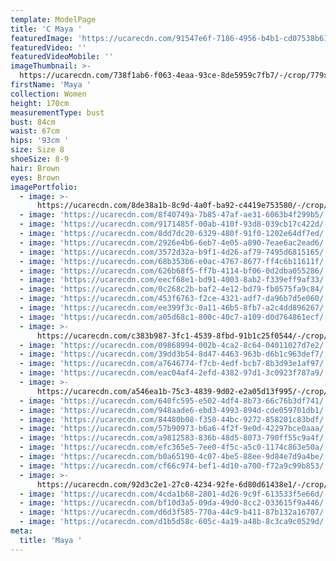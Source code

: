 ```yaml
---
template: ModelPage
title: 'C Maya '
featuredImage: 'https://ucarecdn.com/91547e6f-7186-4956-b4b1-cd07538b6122/'
featuredVideo: ''
featuredVideoMobile: ''
imageThumbnail: >-
  https://ucarecdn.com/738f1ab6-f063-4eaa-93ce-8de5959c7fb7/-/crop/779x1174/171,0/-/preview/
firstName: 'Maya '
collection: Women
height: 170cm
measurementType: bust
bust: 84cm
waist: 67cm
hips: '93cm '
size: Size 8
shoeSize: 8-9
hair: Brown
eyes: Brown
imagePortfolio:
  - image: >-
      https://ucarecdn.com/8de38a1b-8c9d-4a0f-ba92-c4419e753580/-/crop/895x1268/103,0/-/preview/
  - image: 'https://ucarecdn.com/8f40749a-7b85-47af-ae31-6063b4f299b5/'
  - image: 'https://ucarecdn.com/9171485f-00ab-410f-93d8-039cb17c422d/-/preview/'
  - image: 'https://ucarecdn.com/8dd7dc20-6329-480f-91f0-1202e64df7ed/'
  - image: 'https://ucarecdn.com/2926e4b6-6eb7-4e05-a890-7eae6ac2ead6/'
  - image: 'https://ucarecdn.com/3572d32a-b9f1-4d26-af79-7495d6815165/'
  - image: 'https://ucarecdn.com/68b353b6-e0ac-4767-8677-ff4c6b11611f/'
  - image: 'https://ucarecdn.com/626b68f5-ff7b-4114-bf06-0d2dba055286/'
  - image: 'https://ucarecdn.com/eecf68e1-bd91-4003-8ab2-f339eff9af33/'
  - image: 'https://ucarecdn.com/0c268c2b-baf2-4e12-bd79-fb0575fa9c84/'
  - image: 'https://ucarecdn.com/453f6763-f2ce-4321-adf7-da96b7d5e060/'
  - image: 'https://ucarecdn.com/ee399f3c-0a11-46b5-8fb7-a2c4dd896267/'
  - image: 'https://ucarecdn.com/a05d68c1-800c-40c7-a109-d0d764861ecf/'
  - image: >-
      https://ucarecdn.com/c383b987-3fc1-4539-8fbd-91b1c25f0544/-/crop/1453x2232/179,0/-/preview/
  - image: 'https://ucarecdn.com/09868994-002b-4ca2-8c64-04011027d7e2/'
  - image: 'https://ucarecdn.com/39dd3b54-8d47-4463-963b-d6b1c963def7/'
  - image: 'https://ucarecdn.com/a7646774-f7cb-4edf-bcb7-8b3d93e1af97/'
  - image: 'https://ucarecdn.com/eac04af4-2efd-4382-97d1-3c0923f787a9/'
  - image: >-
      https://ucarecdn.com/a546ea1b-75c3-4839-9d02-e2a05d13f995/-/crop/756x1209/108,232/-/preview/
  - image: 'https://ucarecdn.com/640fc595-e502-4df4-8b73-66c76b3df741/'
  - image: 'https://ucarecdn.com/948aade6-ebd3-4993-894d-cde059701db1/'
  - image: 'https://ucarecdn.com/84480b08-f350-44bc-9272-858201c83bdf/'
  - image: 'https://ucarecdn.com/57b90973-b6a6-4f2f-9e0d-42297bce0aaa/'
  - image: 'https://ucarecdn.com/a9812583-836b-48d5-8073-790ff55c9a4f/'
  - image: 'https://ucarecdn.com/efc365e5-7ee0-4f5c-a5c0-1174c863e50a/'
  - image: 'https://ucarecdn.com/b0a65190-4c07-4be5-88ee-9d84e7d9a4be/'
  - image: 'https://ucarecdn.com/cf66c974-bef1-4d10-a700-f72a9c99b853/'
  - image: >-
      https://ucarecdn.com/92d3c2e1-27c0-4234-92fe-6d80d61438e1/-/crop/1218x1917/236,0/-/preview/
  - image: 'https://ucarecdn.com/4cda1b68-2801-4d26-9c9f-613533f5e66d/'
  - image: 'https://ucarecdn.com/bf10d3a5-09da-49d0-8cc2-033615f9a446/'
  - image: 'https://ucarecdn.com/d6d3f585-770a-44c9-b411-87b132a16707/'
  - image: 'https://ucarecdn.com/d1b5d58c-605c-4a19-a48b-8c3ca9c0529d/'
meta:
  title: 'Maya '
---
```


